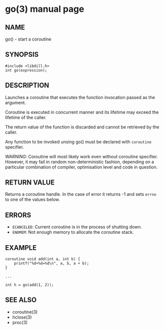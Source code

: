 # go(3) manual page

## NAME

go() - start a coroutine

## SYNOPSIS

```
#include <libdill.h>
int go(expression);
```

## DESCRIPTION

Launches a coroutine that executes the function invocation passed as the argument.

Coroutine is executed in concurrent manner and its lifetime may exceed the lifetime of the caller.

The return value of the function is discarded and cannot be retrieved by the caller.

Any function to be invoked unsing go() must be declared with `coroutine` specifier.

*WARNING*: Coroutine will most likely work even without coroutine specifier. However, it may fail in random non-deterministic fashion, depending on a particular combination of compiler, optimisation level and code in question.

## RETURN VALUE

Returns a coroutine handle. In the case of error it returns -1 and sets `errno` to one of the values below.

## ERRORS

* `ECANCELED`: Current coroutine is in the process of shutting down.
* `ENOMEM`: Not enough memory to allocate the coroutine stack.

## EXAMPLE

```
coroutine void add(int a, int b) {
    printf("%d+%d=%d\n", a, b, a + b);
}

...

int h = go(add(1, 2));
```

## SEE ALSO

* coroutine(3)
* hclose(3)
* proc(3)
